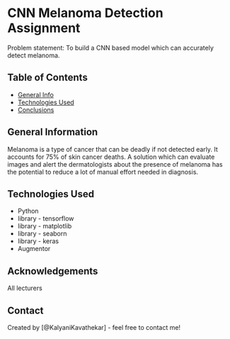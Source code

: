
# CNN Melanoma Detection Assignment
Problem statement: To build a CNN based model which can accurately detect melanoma. 

## Table of Contents
* [General Info](#general-information)
* [Technologies Used](#technologies-used)
* [Conclusions](#conclusions)

<!-- You can include any other section that is pertinent to your problem -->

## General Information
Melanoma is a type of cancer that can be deadly if not detected early. It accounts for 75% of skin cancer deaths. A solution which can evaluate images and alert the dermatologists about the presence of melanoma has the potential to reduce a lot of manual effort needed in diagnosis.

## Technologies Used
- Python
- library - tensorflow
- library - matplotlib
- library - seaborn
- library - keras
- Augmentor

## Acknowledgements
All lecturers 


## Contact
Created by [@KalyaniKavathekar] - feel free to contact me!

 
